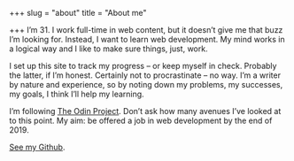 +++
slug = "about"
title = "About me"

+++
I’m 31. I work full-time in web content, but it doesn’t give me that buzz I’m looking for. Instead, I want to learn web development. My mind works in a logical way and I like to make sure things, just, work.

I set up this site to track my progress – or keep myself in check. Probably the latter, if I’m honest. Certainly not to procrastinate – no way. I’m a writer by nature and experience, so by noting down my problems, my successes, my goals, I think I’ll help my learning.

I’m following [The Odin Project](https://www.theodinproject.com/ "The Odin Project"). Don’t ask how many avenues I’ve looked at to this point. My aim: be offered a job in web development by the end of 2019.

[See my Github](https://github.com/canicodenow "canicode now on Github").